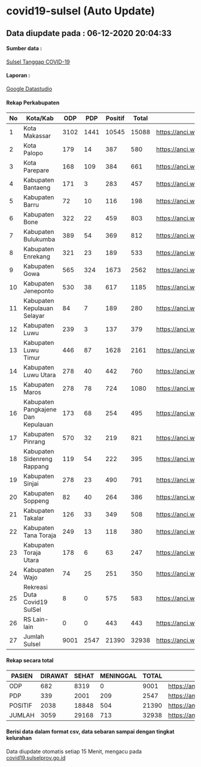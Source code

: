 
# covid19-sulsel (Auto Update)

## Data diupdate pada : 06-12-2020 20:04:33

#### Sumber data :
[Sulsel Tanggap COVID-19](https://covid19.sulselprov.go.id)

#### Laporan :
[Google Datastudio](https://datastudio.google.com/s/jythWGc1j4w)

#### Rekap Perkabupaten 
|No|Kota/Kab|ODP|PDP|Positif|Total|Link|
| --- | --- | --- | --- | --- | --- | --- |
|1|Kota Makassar|3102|1441|10545|15088|https://anci.web.id/cor/kota_makassar|
|2|Kota Palopo|179|14|387|580|https://anci.web.id/cor/kota_palopo|
|3|Kota Parepare|168|109|384|661|https://anci.web.id/cor/kota_parepare|
|4|Kabupaten Bantaeng|171|3|283|457|https://anci.web.id/cor/kabupaten_bantaeng|
|5|Kabupaten Barru|72|10|116|198|https://anci.web.id/cor/kabupaten_barru|
|6|Kabupaten Bone|322|22|459|803|https://anci.web.id/cor/kabupaten_bone|
|7|Kabupaten Bulukumba|389|54|369|812|https://anci.web.id/cor/kabupaten_bulukumba|
|8|Kabupaten Enrekang|321|23|189|533|https://anci.web.id/cor/kabupaten_enrekang|
|9|Kabupaten Gowa|565|324|1673|2562|https://anci.web.id/cor/kabupaten_gowa|
|10|Kabupaten Jeneponto|530|38|617|1185|https://anci.web.id/cor/kabupaten_jeneponto|
|11|Kabupaten Kepulauan Selayar|84|7|189|280|https://anci.web.id/cor/kabupaten_kepulauan_selayar|
|12|Kabupaten Luwu|239|3|137|379|https://anci.web.id/cor/kabupaten_luwu|
|13|Kabupaten Luwu Timur|446|87|1628|2161|https://anci.web.id/cor/kabupaten_luwu_timur|
|14|Kabupaten Luwu Utara|278|40|442|760|https://anci.web.id/cor/kabupaten_luwu_utara|
|15|Kabupaten Maros|278|78|724|1080|https://anci.web.id/cor/kabupaten_maros|
|16|Kabupaten Pangkajene Dan Kepulauan|173|68|254|495|https://anci.web.id/cor/kabupaten_pangkajene_dan_kepulauan|
|17|Kabupaten Pinrang|570|32|219|821|https://anci.web.id/cor/kabupaten_pinrang|
|18|Kabupaten Sidenreng Rappang|119|54|222|395|https://anci.web.id/cor/kabupaten_sidenreng_rappang|
|19|Kabupaten Sinjai|278|23|490|791|https://anci.web.id/cor/kabupaten_sinjai|
|20|Kabupaten Soppeng|82|40|264|386|https://anci.web.id/cor/kabupaten_soppeng|
|21|Kabupaten Takalar|126|33|349|508|https://anci.web.id/cor/kabupaten_takalar|
|22|Kabupaten Tana Toraja|249|13|118|380|https://anci.web.id/cor/kabupaten_tana_toraja|
|23|Kabupaten Toraja Utara|178|6|63|247|https://anci.web.id/cor/kabupaten_toraja_utara|
|24|Kabupaten Wajo|74|25|251|350|https://anci.web.id/cor/kabupaten_wajo|
|25|Rekreasi Duta Covid19 SulSel|8|0|575|583|https://anci.web.id/cor/rekreasi_duta_covid19_sulsel|
|26|RS Lain-lain|0|0|443|443|https://anci.web.id/cor/rs_lain-lain|
|27|Jumlah Sulsel|9001|2547|21390|32938|https://anci.web.id/cor/jumlah_sulsel|

#### Rekap secara total

| PASIEN | DIRAWAT | SEHAT | MENINGGAL | TOTAL | LINK |
| ---- | -------- | ---- | ---- |  ---- | ---- |
| ODP | 682 | 8319 | 0 | 9001 | https://anci.web.id/cor/odp_detail.html |
| PDP | 339 | 2001 | 209 | 2547 | https://anci.web.id/cor/pdp_detail.html |
| POSITIF | 2038 | 18848 | 504 | 21390 | https://anci.web.id/cor/positif_detail.html |
| JUMLAH | 3059 | 29168 | 713 | 32938 | https://anci.web.id/cor/jumlah_sulsel/ |

 
#### Berisi data dalam format csv, data sebaran sampai dengan tingkat kelurahan

Data diupdate otomatis setiap 15 Menit, mengacu pada [covid19.sulselprov.go.id](https://covid19.sulselprov.go.id)

